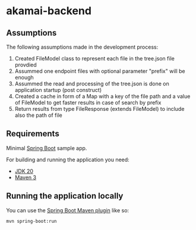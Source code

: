 # akamai-backend

## Assumptions

The following assumptions made in the development process:
1. Created FileModel class to represent each file in the tree.json file provdied
2. Assummed one endpoint files with optional parameter "prefix" will be enough
3. Assummed the read and processing of the tree.json is done on application startup (post construct)
4. Created a cache in form of a Map with a key of the file path and a value of FileModel to get faster results in case of search by prefix
5. Return results from type FileResponse (extends FileModel) to include also the path of file

## Requirements

Minimal [Spring Boot](http://projects.spring.io/spring-boot/) sample app.

For building and running the application you need:

- [JDK 20](https://www.oracle.com/java/technologies/downloads/#java20)
- [Maven 3](https://maven.apache.org)

## Running the application locally

You can use the [Spring Boot Maven plugin](https://docs.spring.io/spring-boot/docs/current/reference/html/build-tool-plugins-maven-plugin.html) like so:

```shell
mvn spring-boot:run
```


